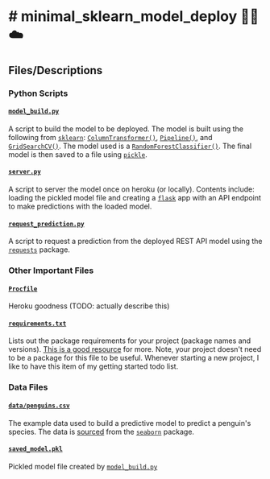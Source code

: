 # # minimal_sklearn_model_deploy 🤖🧠☁️

## Files/Descriptions

### Python Scripts

#### [`model_build.py`](model_build.py)

A script to build the model to be deployed.  The model is built using the following from [`sklearn`](https://scikit-learn.org/): [`ColumnTransformer()`](https://scikit-learn.org/stable/modules/generated/sklearn.compose.ColumnTransformer.html), [`Pipeline()`](https://scikit-learn.org/stable/modules/generated/sklearn.pipeline.Pipeline.html), and [`GridSearchCV()`](https://scikit-learn.org/stable/modules/generated/sklearn.model_selection.GridSearchCV.html).  The model used is a [`RandomForestClassifier()`](https://scikit-learn.org/stable/modules/generated/sklearn.ensemble.RandomForestClassifier.html).  The final model is then saved to a file using [`pickle`](https://docs.python.org/3/library/pickle.html).

#### [`server.py`](server.py)

A script to server the model once on heroku (or locally).  Contents include: loading the pickled model file and creating a [`flask`](https://flask.palletsprojects.com/en/1.1.x/) app with an API endpoint to make predictions with the loaded model.

#### [`request_prediction.py`](request_prediction.py)

A script to request a prediction from the deployed REST API model using the [`requests`](https://requests.readthedocs.io/en/master/) package.

### Other Important Files

#### [`Procfile`](Procfile)

Heroku goodness (TODO: actually describe this)

#### [`requirements.txt`](requirements.txt)

Lists out the package requirements for your project (package names and versions).  [This is a good resource](https://note.nkmk.me/en/python-pip-install-requirements/) for more.  Note, your project doesn't need to be a package for this file to be useful.  Whenever starting a new project, I like to have this item of my getting started todo list.

### Data Files

#### [`data/penguins.csv`](data/penguins.csv)

The example data used to build a predictive model to predict a penguin's species.  The data is [sourced](https://github.com/mwaskom/seaborn-data/blob/master/penguins.csv) from the [`seaborn`](https://seaborn.pydata.org/index.html) package.

#### [`saved_model.pkl`](saved_model.pkl)

Pickled model file created by [`model_build.py`](model_build.py)
